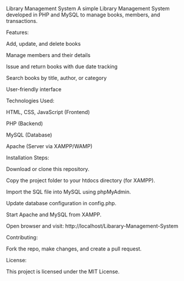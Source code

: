 Library Management System
A simple Library Management System developed in PHP and MySQL to manage books, members, and transactions.

Features:

Add, update, and delete books

Manage members and their details

Issue and return books with due date tracking

Search books by title, author, or category

User-friendly interface

Technologies Used:

HTML, CSS, JavaScript (Frontend)

PHP (Backend)

MySQL (Database)

Apache (Server via XAMPP/WAMP)

Installation Steps:

Download or clone this repository.

Copy the project folder to your htdocs directory (for XAMPP).

Import the SQL file into MySQL using phpMyAdmin.

Update database configuration in config.php.

Start Apache and MySQL from XAMPP.

Open browser and visit:
http://localhost/Libarary-Management-System

Contributing:

Fork the repo, make changes, and create a pull request.

License:

This project is licensed under the MIT License.

